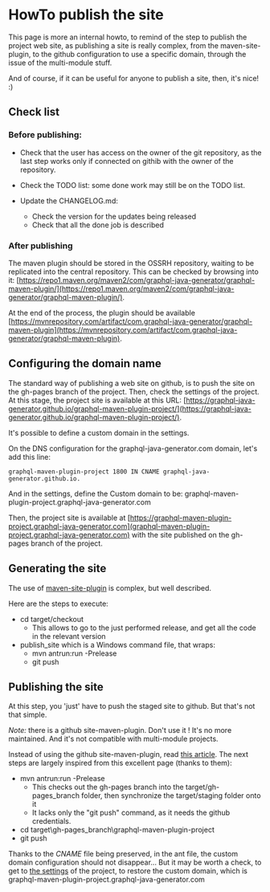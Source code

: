 # HowTo publish the site

This page is more an internal howto, to remind of the step to publish the project web site, as publishing a site is really complex, from the maven-site-plugin, to the github configuration to use a specific domain, through the issue of the multi-module stuff.

And of course, if it can be useful for anyone to publish a site, then, it's nice! :)

## Check list

### Before publishing:

* Check that the user has access on the owner of the git repository, as the last step works only if connected on githib with the owner of the repository.

* Check the TODO list: some done work may still be on the TODO list.

* Update the CHANGELOG.md:
    * Check the version for the updates being released
    * Check that all the done job is described 

### After publishing

The maven plugin should be stored in the OSSRH repository, waiting to be replicated into the central repository. This can be checked by browsing into it: [https://repo1.maven.org/maven2/com/graphql-java-generator/graphql-maven-plugin/](https://repo1.maven.org/maven2/com/graphql-java-generator/graphql-maven-plugin/).

At the end of the process, the plugin should be available [https://mvnrepository.com/artifact/com.graphql-java-generator/graphql-maven-plugin](https://mvnrepository.com/artifact/com.graphql-java-generator/graphql-maven-plugin).

## Configuring the domain name

The standard way of publishing a web site on github, is to push the site on the gh-pages branch of the project. Then, check the settings of the project. At this stage, the project site is available at this URL: [https://graphql-java-generator.github.io/graphql-maven-plugin-project/](https://graphql-java-generator.github.io/graphql-maven-plugin-project/).
 
It's possible to define a custom domain in the settings.

On the DNS configuration for the graphql-java-generator.com domain, let's add this line:
```
graphql-maven-plugin-project 1800 IN CNAME graphql-java-generator.github.io.
```

And in the settings, define the Custom domain to be: graphql-maven-plugin-project.graphql-java-generator.com

Then, the project site is available at [https://graphql-maven-plugin-project.graphql-java-generator.com](graphql-maven-plugin-project.graphql-java-generator.com) with the site published on the gh-pages branch of the project.


## Generating the site

The use of [maven-site-plugin](https://maven.apache.org/plugins/maven-site-plugin/) is complex, but well described. 

Here are the steps to execute:

* cd target/checkout
    * This allows to go to the just performed release, and get all the code in the relevant version
* publish_site    which is a Windows command file, that wraps:
    * mvn antrun:run -Prelease 
    * git push

## Publishing the site

At this step, you 'just' have to push the staged site to github. But that's not that simple.

_Note:_ there is a github site-maven-plugin. Don't use it ! It's no more maintained. And it's not compatible with multi-module projects.

Instead of using the github site-maven-plugin, read [this article](http://wiki.bitplan.com/index.php/Multi-Module_Maven_with_github_pages). The next steps are largely inspired from this excellent page (thanks to them):

* mvn antrun:run -Prelease
    * This checks out the gh-pages branch into the target/gh-pages_branch folder, then synchronize the target/staging folder onto it
    * It lacks only the "git push" command, as it needs the github credentials.
* cd target\gh-pages_branch\graphql-maven-plugin-project
* git push


Thanks to the _CNAME_ file being preserved, in the ant file, the custom domain configuration should not disappear... But it may be worth a check, to get to [the settings](https://github.com/graphql-java-generator/graphql-maven-plugin-project/settings) of the project, to restore the custom domain, which is graphql-maven-plugin-project.graphql-java-generator.com